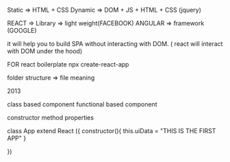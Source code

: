 Static => HTML + CSS
Dynamic => DOM + JS + HTML + CSS (jquery)


REACT => Library => light weight(FACEBOOK)
ANGULAR => framework (GOOGLE)

it will help you to build SPA without interacting with DOM. ( react will interact with DOM under the hood)

FOR react boilerplate
npx create-react-app <app-name>


folder structure => file meaning

2013 

class based component
functional based component


constructor
method
properties


class App extend React ({
    constructor(){
        this.uiData = "THIS IS THE FIRST APP"
    }

})

